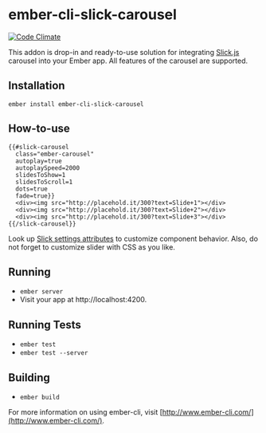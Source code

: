 # ember-cli-slick-carousel
[![Code Climate](https://codeclimate.com/github/igorpreston/ember-cli-slick-carousel/badges/gpa.svg)](https://codeclimate.com/github/igorpreston/ember-cli-slick-carousel)

This addon is drop-in and ready-to-use solution for integrating [Slick.js](http://kenwheeler.github.io/slick/) carousel into your Ember app. All features of the carousel are supported.

## Installation

```
ember install ember-cli-slick-carousel
```

## How-to-use
```
{{#slick-carousel
  class="ember-carousel"
  autoplay=true
  autoplaySpeed=2000
  slidesToShow=1
  slidesToScroll=1
  dots=true
  fade=true}}
  <div><img src="http://placehold.it/300?text=Slide+1"></div>
  <div><img src="http://placehold.it/300?text=Slide+2"></div>
  <div><img src="http://placehold.it/300?text=Slide+3"></div>
{{/slick-carousel}}
```
Look up [Slick settings attributes](https://github.com/kenwheeler/slick) to customize component behavior.
Also, do not forget to customize slider with CSS as you like.

## Running

* `ember server`
* Visit your app at http://localhost:4200.

## Running Tests

* `ember test`
* `ember test --server`

## Building

* `ember build`

For more information on using ember-cli, visit [http://www.ember-cli.com/](http://www.ember-cli.com/).
